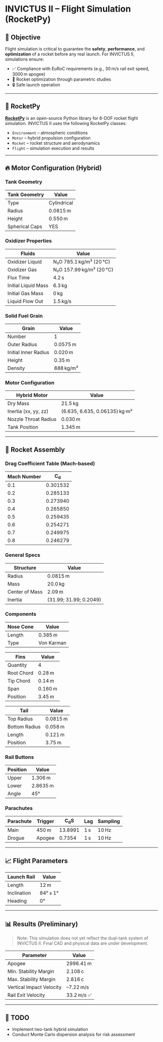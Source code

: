 # INVICTUS II – Flight Simulation (RocketPy)

## 🧭 Objective

Flight simulation is critical to guarantee the **safety**, **performance**, and **optimization** of a rocket before any real launch. For INVICTUS II, simulations ensure:

- ✅ Compliance with EuRoC requirements (e.g., 30 m/s rail exit speed, 3000 m apogee)
- 🔧 Rocket optimization through parametric studies
- 🔒 Safe launch operation

---

## 🚀 RocketPy

[**RocketPy**](https://github.com/Projeto-Sirius/RocketPy) is an open-source Python library for 6-DOF rocket flight simulation. INVICTUS II uses the following RocketPy classes:

- `Environment` – atmospheric conditions
- `Motor` – hybrid propulsion configuration
- `Rocket` – rocket structure and aerodynamics
- `Flight` – simulation execution and results

---

## 🔥 Motor Configuration (Hybrid)

### Tank Geometry

| **Tank Geometry** | **Value**       |
|-------------------|-----------------|
| Type              | Cylindrical     |
| Radius            | 0.0815 m        |
| Height            | 0.550 m         |
| Spherical Caps    | YES             |

### Oxidizer Properties

| **Fluids**             | **Value**                           |
|------------------------|-------------------------------------|
| Oxidizer Liquid        | N₂O 785.1 kg/m³ (20 °C)              |
| Oxidizer Gas           | N₂O 157.99 kg/m³ (20 °C)             |
| Flux Time              | 4.2 s                               |
| Initial Liquid Mass    | 6.3 kg                              |
| Initial Gas Mass       | 0 kg                                |
| Liquid Flow Out        | 1.5 kg/s                            |

### Solid Fuel Grain

| **Grain**            | **Value**    |
|----------------------|--------------|
| Number               | 1            |
| Outer Radius         | 0.0575 m     |
| Initial Inner Radius | 0.020 m      |
| Height               | 0.35 m       |
| Density              | 888 kg/m³    |

### Motor Configuration

| **Hybrid Motor**             | **Value**                              |
|-----------------------------|----------------------------------------|
| Dry Mass                    | 21.5 kg                                |
| Inertia (xx, yy, zz)        | (6.635, 6.635, 0.06135) kg·m²          |
| Nozzle Throat Radius        | 0.030 m                                |
| Tank Position               | 1.345 m                                |

---

## 🧩 Rocket Assembly

### Drag Coefficient Table (Mach-based)

| Mach Number | C<sub>d</sub>   |
|-------------|-----------------|
| 0.1         | 0.301532        |
| 0.2         | 0.285133        |
| 0.3         | 0.273940        |
| 0.4         | 0.265850        |
| 0.5         | 0.259435        |
| 0.6         | 0.254271        |
| 0.7         | 0.249975        |
| 0.8         | 0.246279        |

### General Specs

| **Structure**     | **Value**                      |
|-------------------|--------------------------------|
| Radius            | 0.0815 m                       |
| Mass              | 20.0 kg                        |
| Center of Mass    | 2.09 m                         |
| Inertia           | (31.99; 31.99; 0.2049)         |

### Components

| **Nose Cone**     | **Value**     |
|-------------------|---------------|
| Length            | 0.385 m       |
| Type              | Von Karman    |

| **Fins**          | **Value**     |
|-------------------|---------------|
| Quantity          | 4             |
| Root Chord        | 0.28 m        |
| Tip Chord         | 0.14 m        |
| Span              | 0.160 m       |
| Position          | 3.45 m        |

| **Tail**          | **Value**     |
|-------------------|---------------|
| Top Radius        | 0.0815 m      |
| Bottom Radius     | 0.058 m       |
| Length            | 0.121 m       |
| Position          | 3.75 m        |

### Rail Buttons

| **Position**      | **Value**     |
|-------------------|---------------|
| Upper             | 1.306 m       |
| Lower             | 2.8635 m      |
| Angle             | 45°           |

### Parachutes

| **Parachute** | **Trigger** | **C<sub>d</sub>S** | **Lag** | **Sampling** |
|---------------|-------------|--------------------|--------|---------------|
| Main          | 450 m       | 13.8991            | 1 s    | 10 Hz         |
| Drogue        | Apogee      | 0.7354             | 1 s    | 10 Hz         |

---

## 📈 Flight Parameters

| **Launch Rail** | **Value**         |
|------------------|-------------------|
| Length           | 12 m              |
| Inclination      | 84° ± 1°          |
| Heading          | 0°                |

---

## 📊 Results (Preliminary)

> Note: This simulation does not yet reflect the dual-tank system of INVICTUS II. Final CAD and physical data are under development.

| **Parameter**             | **Value**     |
|---------------------------|---------------|
| Apogee                    | 2996.41 m     |
| Min. Stability Margin     | 2.108 c       |
| Max. Stability Margin     | 2.816 c       |
| Vertical Impact Velocity  | –7.22 m/s     |
| Rail Exit Velocity        | 33.2 m/s ✅    |

---

## 🔮 TODO

- Implement two-tank hybrid simulation
- Conduct Monte Carlo dispersion analysis for risk assessment
